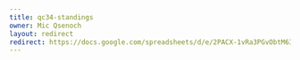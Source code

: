 ```yaml
---
title: qc34-standings
owner: Mic Qsenoch
layout: redirect
redirect: https://docs.google.com/spreadsheets/d/e/2PACX-1vRa3PGvObtM63EdlGomKfcL3AT4m64AVsT-8IX0n3dVEz5t4xwcwoAaVWpFwP4qfFQ73KaWRBSIdDTL/pubhtml
---
```

